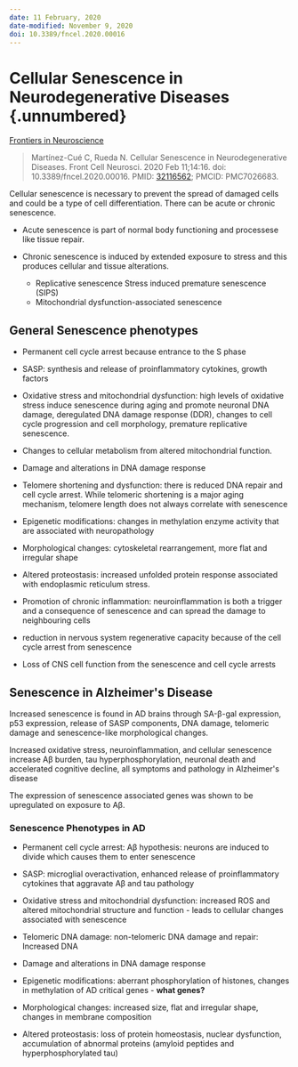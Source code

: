 ```yaml
---
date: 11 February, 2020
date-modified: November 9, 2020
doi: 10.3389/fncel.2020.00016
---
```


# Cellular Senescence in Neurodegenerative Diseases {.unnumbered}

[Frontiers in Neuroscience](https://www.frontiersin.org/articles/10.3389/fncel.2020.00016/full)

> Martínez-Cué C, Rueda N. Cellular Senescence in Neurodegenerative Diseases.
> Front Cell Neurosci. 2020 Feb 11;14:16. doi: 10.3389/fncel.2020.00016. PMID:
> [32116562](https://pubmed.ncbi.nlm.nih.gov/32116562); PMCID: PMC7026683.

Cellular senescence is necessary to prevent the spread of damaged cells and
could be a type of cell differentiation. There can be acute or chronic
senescence.

- Acute senescence is part of normal body functioning and processese like tissue
  repair.

- Chronic senescence is induced by extended exposure to stress and this produces
  cellular and tissue alterations.

  - Replicative senescence Stress induced premature senescence (SIPS)
  - Mitochondrial dysfunction-associated senescence

## General Senescence phenotypes

- Permanent cell cycle arrest because entrance to the S phase

- SASP: synthesis and release of proinflammatory cytokines, growth factors

- Oxidative stress and mitochondrial dysfunction: high levels of oxidative
  stress induce senescence during aging and promote neuronal DNA damage,
  deregulated DNA damage response (DDR), changes to cell cycle progression and
  cell morphology, premature replicative senescence.

- Changes to cellular metabolism from altered mitochondrial function.

- Damage and alterations in DNA damage response

- Telomere shortening and dysfunction: there is reduced DNA repair and cell
  cycle arrest. While telomeric shortening is a major aging mechanism, telomere
  length does not always correlate with senescence

- Epigenetic modifications: changes in methylation enzyme activity that are
  associated with neuropathology

- Morphological changes: cytoskeletal rearrangement, more flat and irregular
  shape

- Altered proteostasis: increased unfolded protein response associated with
  endoplasmic reticulum stress.

- Promotion of chronic inflammation: neuroinflammation is both a trigger and a
  consequence of senescence and can spread the damage to neighbouring cells

- reduction in nervous system regenerative capacity because of the cell cycle
  arrest from senescence

- Loss of CNS cell function from the senescence and cell cycle arrests

## Senescence in Alzheimer's Disease

Increased senescence is found in AD brains through SA-β-gal expression, p53
expression, release of SASP components, DNA damage, telomeric damage and
senescence-like morphological changes.

Increased oxidative stress, neuroinflammation, and cellular senescence increase
Aβ burden, tau hyperphosphorylation, neuronal death and accelerated cognitive
decline, all symptoms and pathology in Alzheimer's disease

The expression of senescence associated genes was shown to be upregulated on
exposure to Aβ.

### Senescence Phenotypes in AD

- Permanent cell cycle arrest: Aβ hypothesis: neurons are induced to divide
  which causes them to enter senescence

- SASP: microglial overactivation, enhanced release of proinflammatory cytokines
  that aggravate Aβ and tau pathology

- Oxidative stress and mitochondrial dysfunction: increased ROS and altered
  mitochondrial structure and function - leads to cellular changes associated
  with senescence

- Telomeric DNA damage: non-telomeric DNA damage and repair: Increased DNA

- Damage and alterations in DNA damage response

- Epigenetic modifications: aberrant phosphorylation of histones, changes in
  methylation of AD critical genes - **what genes?**

- Morphological changes: increased size, flat and irregular shape, changes in
  membrane composition

- Altered proteostasis: loss of protein homeostasis, nuclear dysfunction,
  accumulation of abnormal proteins (amyloid peptides and hyperphosphorylated
  tau)
